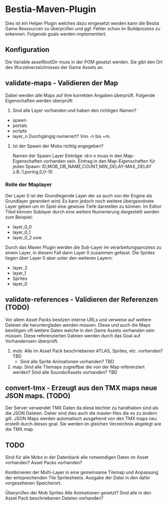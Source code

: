 # Bestia-Maven-Plugin

Dies ist ein Helper Plugin welches dazu eingesetzt werden kann die Bestia Game Ressourcen zu überprüfen und ggf. Fehler schon im Buildprozess zu erkennen. Folgende goals werden implementiert.

## Konfiguration

Die Variable assetRootDir muss in der POM gesetzt werden. Sie gibt den Ort des Wurzelverzeichnisses der Game Assets an.

## validate-maps - Validieren der Map

Dabei werden alle Maps auf ihre korrekten Angaben überprüft. Folgende Eigenschaften werden überprüft:

1. Sind alle Layer vorhanden und haben den richtigen Namen? 
  * spawn
  * portals
  * scripts
  * layer_n Durchgängig numeriert? Von -n bis +m.

2. Ist der Spawn der Mobs richtig angegeben?

   Namen der Spawn Layer Einträge: id:n
   n muss in den Map-Eigenschaften vorhanden sein.
   Eintrag in den Map-Eigenschaften für jeden Spawn: ID,MOB_DB_NAME,COUNT,MIN_DELAY-MAX_DELAY z.B.:1,poring,0,0-10
   
### Rolle der Maplayer

Der Layer 0 ist der Grundlegende Layer der so auch von der Engine als Grundlayer gerendert wird. Es kann jedoch noch weitere übergeordnete Layer geben um im Spiel eine gewisse Tiefe darstellen zu können. Im Editor Tiled können Sublayer durch eine weitere Numerierung dargestellt werden zum Beispiel:

* layer\_0_0
* layer\_0_1
* layer\_0_2 usw.

Durch das Maven Plugin werden die Sub-Layer im verarbeitungsprozess zu einem Layer, in diesem Fall dann Layer 0 zusammen gefasst. Die Sprites liegen über Layer 0 aber unter den weiteren Layern:

* layer\_2
* layer\_1
* Sprites
* layer\_0



## validate-references - Validieren der Referenzen (TODO)

Vor allem Asset Packs besitzen interne URLs und verweise auf weitere Dateien die heruntergladen werden müssen. Diese und auch die Maps benötigen oft weitere Daten welche in den Game Assets vorhanden sein müssen. Diese referenzierten Dateien werden durch das Goal auf Vorhandensein überprüft.

1. mob: Alle im Asset Pack beschriebenen ATLAS, Sprites, etc. vorhanden? TBD
	* Sind alle Sprite Animationen vorhanden? TBD
2. map: Sind alle Tilemaps zugreifbar die von der Map referenziert werden? Sind alle Sounds/Assets vorhanden? TBD

## convert-tmx - Erzeugt aus den TMX maps neue JSON maps. (TODO)

Der Server verwendet TMX Daten da diese leichter zu handhaben sind als die JSON Dateien. Daher sind dies auch die master-files die es zu ändern gilt. JSON Maps werden automatisch ausgehend von den TMX maps neu erstellt durch dieses goal. Sie werden im gleichen Verzeichnis abgelegt wie die TMX map.

## TODO

Sind für alle Mobs in der Datenbank alle notwendigen Daten im Asset vorhanden?
Asset Packs vorhanden?


Kombinieren der Multi-Layer in eine gemeinsame Tilemap und Anpassung der entsprechenden Tile Spritesheets. Ausgabe der Datei in den dafür vorgesehenen Speicherort.

Überprüfen der Mob Sprites
Alle Animationen gesetzt?
Sind alle in den Asset Pack beschriebenen Dateien vorhanden?
